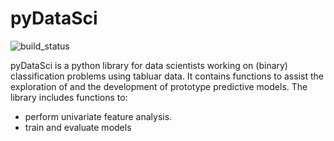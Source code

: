 # pyDataSci
![build_status](https://travis-ci.org/FChmiel/pyDataSci.svg?branch=master)

pyDataSci is a python library for data scientists working on (binary) classification problems using tabluar data. It contains functions to assist the exploration of and the development of prototype predictive models. The library includes functions to:

- perform univariate feature analysis.
- train and evaluate models